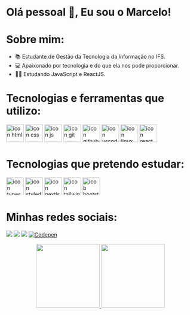 <h1 align="left">Olá pessoal 👋, Eu sou o Marcelo!</h1>

# Sobre mim:
- 📚 Estudante de Gestão da Tecnologia da Informação no IFS.
- 💻 Apaixonado por tecnologia e do que ela nos pode proporcionar.
- 👨‍💻 Estudando JavaScript e ReactJS.

# Tecnologias e ferramentas que utilizo:
<div>
      <img src="https://skillicons.dev/icons?i=html" width="47px" alt="icon html"/>
      <img src="https://skillicons.dev/icons?i=css" width="47px" alt="icon css"/>
      <img src="https://skillicons.dev/icons?i=js" width="47px" alt="icon js"/>
      <img src="https://skillicons.dev/icons?i=git" width="47px" alt="icon git"/>
      <img src="https://skillicons.dev/icons?i=github" width="47px" alt="icon github"/>
      <img src="https://skillicons.dev/icons?i=vscode" width="47px" alt="icon vscode"/>
      <img src="https://skillicons.dev/icons?i=linux" width="47px" alt="icon linux"/>
      <img src="https://skillicons.dev/icons?i=react" width="47px" alt="icon react"/>
</div>

  
# Tecnologias que pretendo estudar:
<div>
    <img src="https://skillicons.dev/icons?i=ts" width="47px" alt="icon typescript"/>
    <img src="https://skillicons.dev/icons?i=styledcomponents" width="47px" alt="icon styledcomponents"/>
    <img src="https://skillicons.dev/icons?i=nextjs" width="47px" alt="icon nextjs"/>
    <img src="https://skillicons.dev/icons?i=tailwind" width="47px" alt="icon tailwind"/>
    <img src="https://skillicons.dev/icons?i=bootstrap" width="47px" alt="icob bootstrap"/> 
</div>

# Minhas redes sociais:
<div>
  <a href="https://br.linkedin.com/in/marcelo-henrique-d%C3%B3ria-figueiredo-018518187" target="_blank"><img src="https://img.shields.io/badge/-LinkedIn-%230077B5?style=for-the-badge&logo=linkedin&logoColor=white" target="_blank"></a>
  <a href = "mailto:marchenrique99@gmail.com"><img src="https://img.shields.io/badge/-Gmail-%23333?style=for-the-badge&logo=gmail&logoColor=white" target="_blank"></a>
  <a href="https://www.instagram.com/_marcelo.f/?hl=pt-br/" target="_blank"><img src="https://img.shields.io/badge/-Instagram-%23E4405F?style=for-the-badge&logo=instagram&logoColor=white" target="_blank"></a> 
 <a href="https://codepen.io/marcelo-f" target="_blank"><img src="https://img.shields.io/badge/Codepen-000000?style=for-the-badge&logo=codepen&logoColor=white" alt="Codepen" /></a>
</div> </br>

<div align="center">
  <a href="https://github.com/MarceloHenriqueDoriaFigueiredo">
  <img height="170em" src="https://github-readme-stats.vercel.app/api?username=MarceloHenriqueDoriaFigueiredo&show_icons=true&theme=github_dark&include_all_commits=true&count_private=true"/>
  <img height="170em"src="https://github-readme-stats.vercel.app/api/top-langs/?username=MarceloHenriqueDoriaFigueiredo&layout=compact&langs_count=7&theme=github_dark"/>
</div>
